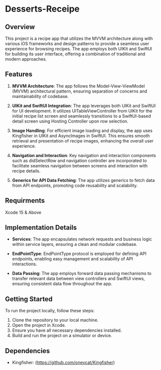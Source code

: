 # Desserts-Receipe



## Overview

This project is a recipe app that utilizes the MVVM architecture along with various iOS frameworks and design patterns to provide a seamless user experience for browsing recipes. The app employs both UIKit and SwiftUI for building its user interface, offering a combination of traditional and modern approaches.



## Features

1. **MVVM Architecture**: The app follows the Model-View-ViewModel (MVVM) architectural pattern, ensuring separation of concerns and maintainability of codebase.

2. **UIKit and SwiftUI Integration**: The app leverages both UIKit and SwiftUI for UI development. It utilizes UITableViewController from UIKit for the initial recipe list screen and seamlessly transitions to a SwiftUI-based detail screen using Hosting Controller upon row selection.

3. **Image Handling**: For efficient image loading and display, the app uses Kingfisher in UIKit and AsyncImages in SwiftUI. This ensures smooth retrieval and presentation of recipe images, enhancing the overall user experience.

4. **Navigation and Interaction**: Key navigation and interaction components such as didSelectRow and navigation controller are incorporated to facilitate seamless navigation between screens and interaction with recipe details.

5. **Generics for API Data Fetching**: The app utilizes generics to fetch data from API endpoints, promoting code reusability and scalability.


## Requirments

Xcode 15 & Above


## Implementation Details

- **Services**: The app encapsulates network requests and business logic within service layers, ensuring a clean and modular codebase.
  

- **EndPointType**: EndPointType protocol is employed for defining API endpoints, enabling easy management and scalability of API interactions.


- **Data Passing**: The app employs forward data passing mechanisms to transfer relevant data between view controllers and SwiftUI views, ensuring consistent data flow throughout the app.


## Getting Started

To run the project locally, follow these steps:

1. Clone the repository to your local machine.
2. Open the project in Xcode.
3. Ensure you have all necessary dependencies installed.
4. Build and run the project on a simulator or device.

## Dependencies

- Kingfisher: (https://github.com/onevcat/Kingfisher)

